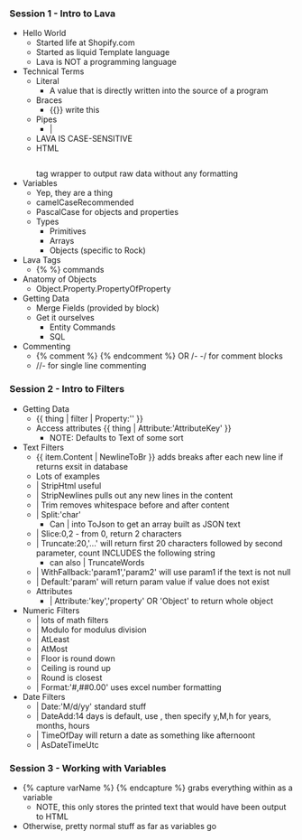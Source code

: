 ### Session 1 - Intro to Lava
- Hello World
	- Started life at Shopify.com
	- Started as liquid Template language
	- Lava is NOT a programming language
- Technical Terms
	- Literal
		- A value that is directly written into the source of a program
	- Braces
		- {{}} write this
	- Pipes
		- |
	- LAVA IS CASE-SENSITIVE
	- HTML <pre></pre> tag wrapper to output raw data without any formatting
- Variables
	- Yep, they are a thing
	- camelCaseRecommended
	- PascalCase for objects and properties
	- Types
		- Primitives
		- Arrays
		- Objects (specific to Rock)
- Lava Tags
	- {% %} commands
- Anatomy of Objects
	- Object.Property.PropertyOfProperty
- Getting Data
	- Merge Fields (provided by block)
	- Get it ourselves
		- Entity Commands
		- SQL
- Commenting
	- {% comment %} {% endcomment %} OR /- -/ for comment blocks
	- //- for single line commenting

### Session 2 - Intro to Filters
- Getting Data
	- {{ thing | filter | Property:'' }}
	- Access attributes {{ thing | Attribute:'AttributeKey' }}
		- NOTE: Defaults to Text of some sort
- Text Filters
	- {{ item.Content | NewlineToBr }} adds breaks after each new line if returns exsit in database
	- Lots of examples
	- | StripHtml useful
	- | StripNewlines pulls out any new lines in the content
	- | Trim removes whitespace before and after content
	- | Split:'char'
		- Can | into ToJson to get an array built as JSON text
	- | Slice:0,2 - from 0, return 2 characters
	- | Truncate:20,'...' will return first 20 characters followed by second parameter, count INCLUDES the following string
		- can also | TruncateWords
	- | WithFallback:'param1','param2' will use param1 if the text is not null
	- | Default:'param' will return param value if value does not exist
	- Attributes
		- | Attribute:'key','property' OR 'Object' to return whole object
- Numeric Filters
	- | lots of math filters
	- | Modulo for modulus division
	- | AtLeast
	- | AtMost
	- | Floor is round down
	- | Ceiling is round up
	- | Round is closest
	- | Format:'#,##0.00' uses excel number formatting
- Date Filters
	- | Date:'M/d/yy' standard stuff
	- | DateAdd:14 days is default, use , then specify y,M,h for years, months, hours
	- | TimeOfDay will return a date as something like afternoont
	- | AsDateTimeUtc
### Session 3 - Working with Variables
- {% capture varName %} {% endcapture %} grabs everything within as a variable
	- NOTE, this only stores the printed text that would have been output to HTML
- Otherwise, pretty normal stuff as far as variables go
